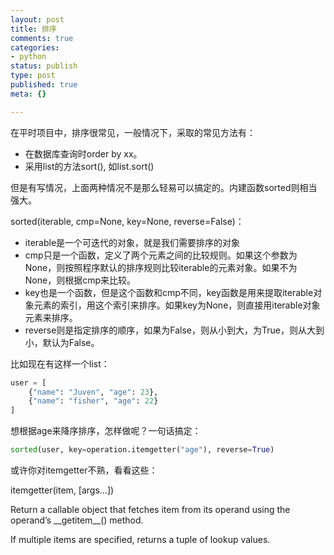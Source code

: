 ```yaml
--- 
layout: post
title: 排序
comments: true
categories:
- python
status: publish
type: post
published: true
meta: {}

---
```


在平时项目中，排序很常见，一般情况下，采取的常见方法有：

-   在数据库查询时order by xx。
-   采用list的方法sort(), 如list.sort()

但是有写情况，上面两种情况不是那么轻易可以搞定的。内建函数sorted则相当强大。

sorted(iterable, cmp=None, key=None, reverse=False)：

-   iterable是一个可迭代的对象，就是我们需要排序的对象
-   cmp只是一个函数，定义了两个元素之间的比较规则。如果这个参数为None，则按照程序默认的排序规则比较iterable的元素对象。如果不为None，则根据cmp来比较。
-   key也是一个函数，但是这个函数和cmp不同，key函数是用来提取iterable对象元素的索引，用这个索引来排序。如果key为None，则直接用iterable对象元素来排序。
-   reverse则是指定排序的顺序，如果为False，则从小到大，为True，则从大到小，默认为False。

比如现在有这样一个list：

~~~~ python
user = [
    {"name": "Juven", "age": 23},
    {"name": "fisher", "age": 22}
]
~~~~

想根据age来降序排序，怎样做呢？一句话搞定：

~~~~ python
sorted(user, key=operation.itemgetter("age"), reverse=True)
~~~~

或许你对itemgetter不熟，看看这些：

itemgetter(item, [args...])

Return a callable object that fetches item from its operand using the
operand’s \_\_getitem\_\_() method.

If multiple items are specified, returns a tuple of lookup values.
